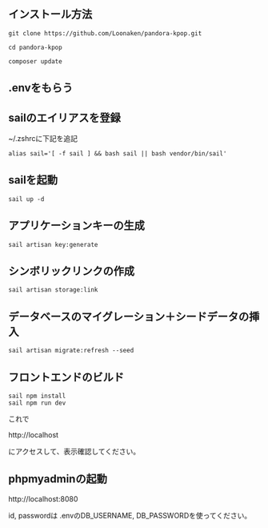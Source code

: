 
## インストール方法
```
git clone https://github.com/Loonaken/pandora-kpop.git

cd pandora-kpop

composer update
```

## .envをもらう

## sailのエイリアスを登録

~/.zshrcに下記を追記

```
alias sail='[ -f sail ] && bash sail || bash vendor/bin/sail'
```

## sailを起動
```
sail up -d
```
## アプリケーションキーの生成

```
sail artisan key:generate
```

## シンボリックリンクの作成
```
sail artisan storage:link
```

## データベースのマイグレーション＋シードデータの挿入
```
sail artisan migrate:refresh --seed

```


## フロントエンドのビルド
```
sail npm install
sail npm run dev
```

これで

http://localhost

にアクセスして、表示確認してください。

## phpmyadminの起動
http://localhost:8080

id, passwordは .envのDB_USERNAME, DB_PASSWORDを使ってください。
